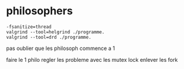 # philosophers

    -fsanitize=thread
    valgrind --tool=helgrind ./programme.
    valgrind --tool=drd ./programme.

pas oublier que les philosoph commence a 1

faire le 1 philo
regler les probleme avec les mutex lock
enlever les fork